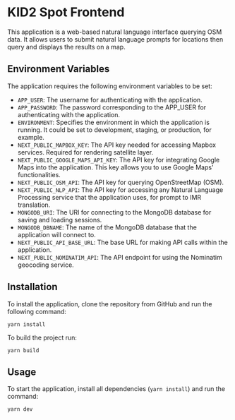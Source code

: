 # KID2 Spot Frontend

This application is a web-based natural language interface querying OSM data. It allows users to submit natural language prompts for locations then query and displays the results on a map.

## Environment Variables

The application requires the following environment variables to be set:

- `APP_USER`: The username for authenticating with the application.
- `APP_PASSWORD`: The password corresponding to the APP_USER for authenticating with the application. 
- `ENVIRONMENT`: Specifies the environment in which the application is running. It could be set to development, staging, or production, for example.
- `NEXT_PUBLIC_MAPBOX_KEY`: The API key needed for accessing Mapbox services. Required for rendering satellite layer.
- `NEXT_PUBLIC_GOOGLE_MAPS_API_KEY`: The API key for integrating Google Maps into the application. This key allows you to use Google Maps' functionalities.
- `NEXT_PUBLIC_OSM_API`: The API key for querying OpenStreetMap (OSM).
- `NEXT_PUBLIC_NLP_API`: The API key for accessing any Natural Language Processing service that the application uses, for prompt to IMR translation.
- `MONGODB_URI`: The URI for connecting to the MongoDB database for saving and loading sessions.
- `MONGODB_DBNAME`: The name of the MongoDB database that the application will connect to. 
- `NEXT_PUBLIC_API_BASE_URL`: The base URL for making API calls within the application.
- `NEXT_PUBLIC_NOMINATIM_API`: The API endpoint for using the Nominatim geocoding service.

## Installation

To install the application, clone the repository from GitHub and run the following command:

`yarn install`

To build the project run:

`yarn build`

## Usage

To start the application, install all dependencies (`yarn install`) and run the command:

`yarn dev`
